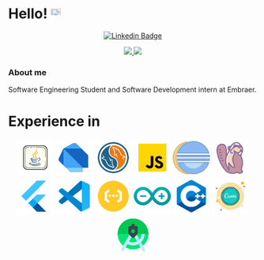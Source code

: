 # Hello! <img height="20" width="20" src="https://user-images.githubusercontent.com/82482184/213014769-59932307-2c84-4da4-b13b-73816bfe084c.png"/>

<div align="center">
  
[![Linkedin Badge](https://img.shields.io/badge/-LinkedIn-blue?style=flat-square&logo=Linkedin&logoColor=white&link=https://www.linkedin.com/in/laura-pivoto-299a061b6/)](https://www.linkedin.com/in/laura-pivoto-299a061b6/)

  <a href="https://github.com/LauraPivoto">
    <img height="150em" src="https://github-readme-stats.vercel.app/api?username=LauraPivoto&theme=dark&show_icons=true&include_all_commits=true" />
    <img height="150em" src="https://github-readme-stats.vercel.app/api/top-langs/?username=LauraPivoto&layout=compact&langs_count=5&theme=dark&show_icons=true" />
</a>
</div>
    
### About me
Software Engineering Student and Software Development intern at Embraer.

# Experience in

<p align="center">
  <img src="./icons8-java-200.png" alt="Java" width="75" height="75"/>
  <img src="./icons8-dart-144.png" alt="Dart" width="75" height="75"/>
  <img src="./icons8-mysql-144.png" alt="MySQL" width="75" height="75"/>
  <img src="./icons8-js-144.png" alt="JavaScript" width="75" height="75"/>
  <img src="./icons8-java-eclipse-160.png" alt="Eclipse" width="75" height="75"/>
  <img src="./icons8-dbeaver-128.png" alt="DBeaver" width="75" height="75"/>
  <img src="./icons8-flutter-144.png" alt="Flutter" width="75" height="75"/>
  <img src="./icons8-visual-studio-code-144.png" alt="Visual Studio Code" width="75" height="75"/>
  <img src="./icons8-swagger-144.png" alt="Swagger" width="75" height="75"/>
  <img src="./icons8-arduino-144.png" alt="Arduino" width="75" height="75"/>
  <img src="./icons8-c-144.png" alt="C" width="75" height="75"/>
  <img src="./icons8-canva-200.png" alt="Canva" width="75" height="75"/>
  <img src="./icons8-android-studio-144.png" alt="Android Studio" width="75" height="75"/>
  
  
</p>
